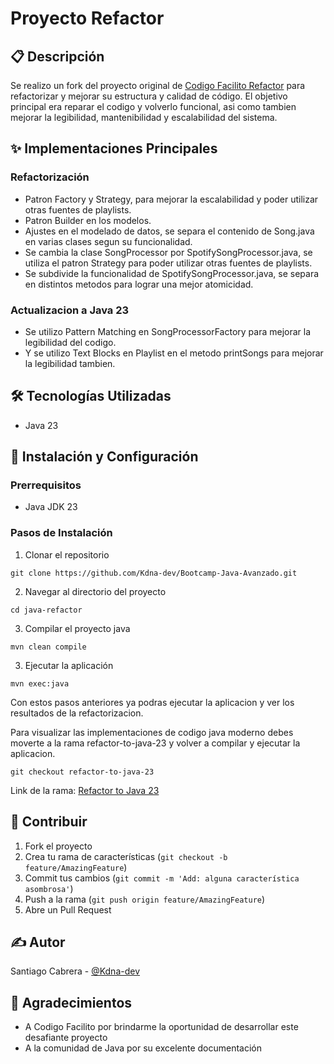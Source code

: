 #  Proyecto Refactor

## 📋 Descripción
Se realizo un fork del proyecto original de [Codigo Facilito Refactor](https://github.com/benek/Bootcamp-Java-Avanzado) para refactorizar y mejorar su estructura y calidad de código. El objetivo principal era reparar el codigo y volverlo funcional, asi como tambien mejorar la legibilidad, mantenibilidad y escalabilidad del sistema.


## ✨ Implementaciones Principales

### Refactorización
- Patron Factory y Strategy, para mejorar la escalabilidad y poder utilizar otras fuentes de playlists.
- Patron Builder en los modelos.
- Ajustes en el modelado de datos, se separa el contenido de Song.java en varias clases segun su funcionalidad.
- Se cambia la clase SongProcessor por SpotifySongProcessor.java, se utiliza el patron Strategy para poder utilizar otras fuentes de playlists.
- Se subdivide la funcionalidad de SpotifySongProcessor.java, se separa en distintos metodos para lograr una mejor atomicidad.

### Actualizacion a Java 23
- Se utilizo Pattern Matching en SongProcessorFactory para mejorar la legibilidad del codigo.
- Y se utilizo Text Blocks en Playlist en el metodo printSongs para mejorar la legibilidad tambien.


## 🛠️ Tecnologías Utilizadas
- Java 23


## 🚀 Instalación y Configuración

### Prerrequisitos
- Java JDK 23


### Pasos de Instalación
1. Clonar el repositorio
```
git clone https://github.com/Kdna-dev/Bootcamp-Java-Avanzado.git
```

2. Navegar al directorio del proyecto
```
cd java-refactor
```

3. Compilar el proyecto java
```
mvn clean compile
```
3. Ejecutar la aplicación
```
mvn exec:java
```

Con estos pasos anteriores ya podras ejecutar la aplicacion y ver los resultados de la refactorizacion.

Para visualizar las implementaciones de codigo java moderno debes moverte a la rama refactor-to-java-23 y volver a compilar y ejecutar la aplicacion.

```
git checkout refactor-to-java-23
```

Link de la rama: [Refactor to Java 23](https://github.com/Kdna-dev/Bootcamp-Java-Avanzado/tree/refactor-to-java-23)



## 🤝 Contribuir
1. Fork el proyecto
2. Crea tu rama de características (`git checkout -b feature/AmazingFeature`)
3. Commit tus cambios (`git commit -m 'Add: alguna característica asombrosa'`)
4. Push a la rama (`git push origin feature/AmazingFeature`)
5. Abre un Pull Request


## ✍️ Autor
Santiago Cabrera - [@Kdna-dev](https://github.com/Kdna-dev)


## 🙏 Agradecimientos
- A Codigo Facilito por brindarme la oportunidad de desarrollar este desafiante proyecto
- A la comunidad de Java por su excelente documentación
